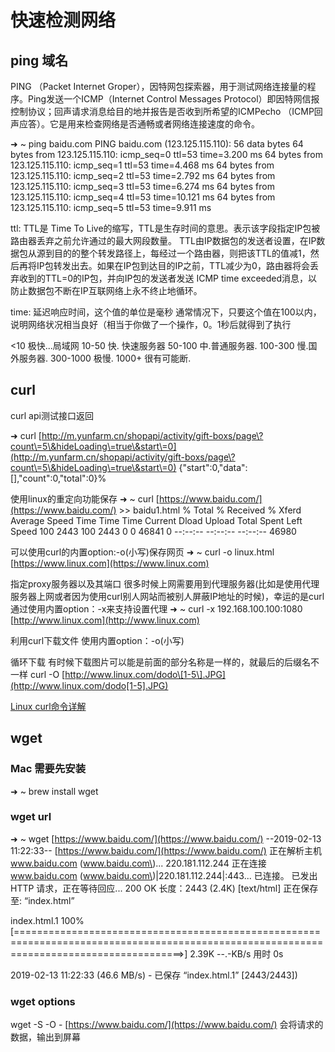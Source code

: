 # 快速检测网络

## ping 域名

PING （Packet Internet Groper），因特网包探索器，用于测试网络连接量的程序。Ping发送一个ICMP（Internet Control Messages Protocol）即因特网信报控制协议；回声请求消息给目的地并报告是否收到所希望的ICMPecho （ICMP回声应答）。它是用来检查网络是否通畅或者网络连接速度的命令。

➜ ~ ping baidu.com PING baidu.com \(123.125.115.110\): 56 data bytes 64 bytes from 123.125.115.110: icmp\_seq=0 ttl=53 time=3.200 ms 64 bytes from 123.125.115.110: icmp\_seq=1 ttl=53 time=4.468 ms 64 bytes from 123.125.115.110: icmp\_seq=2 ttl=53 time=2.792 ms 64 bytes from 123.125.115.110: icmp\_seq=3 ttl=53 time=6.274 ms 64 bytes from 123.125.115.110: icmp\_seq=4 ttl=53 time=10.121 ms 64 bytes from 123.125.115.110: icmp\_seq=5 ttl=53 time=9.911 ms

ttl: TTL是 Time To Live的缩写，TTL是生存时间的意思。表示该字段指定IP包被路由器丢弃之前允许通过的最大网段数量。 TTL由IP数据包的发送者设置，在IP数据包从源到目的的整个转发路径上，每经过一个路由器，则把该TTL的值减1，然后再将IP包转发出去。如果在IP包到达目的IP之前，TTL减少为0，路由器将会丢弃收到的TTL=0的IP包，并向IP包的发送者发送 ICMP time exceeded消息，以防止数据包不断在IP互联网络上永不终止地循环。

time: 延迟响应时间，这个值的单位是毫秒 通常情况下，只要这个值在100以内，说明网络状况相当良好（相当于你做了一个操作，0。1秒后就得到了执行

&lt;10 极快...局域网 10-50 快. 快速服务器 50-100 中.普通服务器. 100-300 慢.国外服务器. 300-1000 极慢. 1000+ 很有可能断.

## curl

curl api测试接口返回

➜ curl [http://m.yunfarm.cn/shopapi/activity/gift-boxs/page\?count\=5\&hideLoading\=true\&start\=0](http://m.yunfarm.cn/shopapi/activity/gift-boxs/page\?count\=5\&hideLoading\=true\&start\=0) {"start":0,"data":\[\],"count":0,"total":0}%

使用linux的重定向功能保存 ➜ ~ curl [https://www.baidu.com/](https://www.baidu.com/) &gt;&gt; baidu1.html % Total % Received % Xferd Average Speed Time Time Time Current Dload Upload Total Spent Left Speed 100 2443 100 2443 0 0 46841 0 --:--:-- --:--:-- --:--:-- 46980

可以使用curl的内置option:-o\(小写\)保存网页 ➜ ~ curl -o linux.html [https://www.linux.com](https://www.linux.com)

指定proxy服务器以及其端口 很多时候上网需要用到代理服务器\(比如是使用代理服务器上网或者因为使用curl别人网站而被别人屏蔽IP地址的时候\)，幸运的是curl通过使用内置option：-x来支持设置代理 ➜ ~ curl -x 192.168.100.100:1080 [http://www.linux.com](http://www.linux.com)

利用curl下载文件 使用内置option：-o\(小写\)

循环下载 有时候下载图片可以能是前面的部分名称是一样的，就最后的后缀名不一样 curl -O [http://www.linux.com/dodo\[1-5\].JPG](http://www.linux.com/dodo[1-5].JPG)

[Linux curl命令详解](https://www.cnblogs.com/duhuo/p/5695256.html)

## wget

### Mac 需要先安装

➜ ~ brew install wget

### wget url

➜ ~ wget [https://www.baidu.com/](https://www.baidu.com/) --2019-02-13 11:22:33-- [https://www.baidu.com/](https://www.baidu.com/) 正在解析主机 www.baidu.com \(www.baidu.com\)... 220.181.112.244 正在连接 www.baidu.com \(www.baidu.com\)\|220.181.112.244\|:443... 已连接。 已发出 HTTP 请求，正在等待回应... 200 OK 长度：2443 \(2.4K\) \[text/html\] 正在保存至: “index.html”

index.html.1 100%\[=========================================================================================================================================&gt;\] 2.39K --.-KB/s 用时 0s

2019-02-13 11:22:33 \(46.6 MB/s\) - 已保存 “index.html.1” \[2443/2443\]\)

### wget options

wget -S -O - [https://www.baidu.com/](https://www.baidu.com/) 会将请求的数据，输出到屏幕

